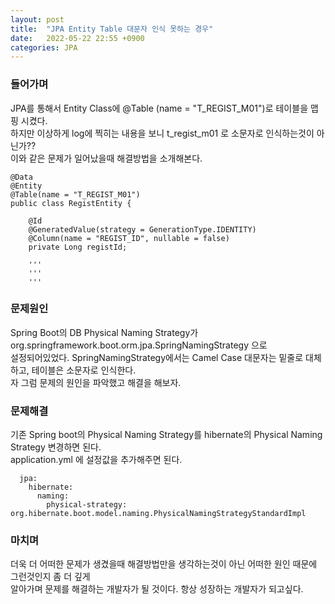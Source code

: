 ```yaml
---
layout: post
title:  "JPA Entity Table 대문자 인식 못하는 경우"
date:   2022-05-22 22:55 +0900
categories: JPA
---
```


### 들어가며
JPA를 통해서 Entity Class에 @Table (name = "T_REGIST_M01")로 테이블을 맵핑 시켰다.<br>
하지만 이상하게 log에 찍히는 내용을 보니 t_regist_m01 로 소문자로 인식하는것이 아닌가?? <br>
이와 같은 문제가 일어났을때 해결방법을 소개해본다.

```
@Data
@Entity
@Table(name = "T_REGIST_M01")
public class RegistEntity {

    @Id
    @GeneratedValue(strategy = GenerationType.IDENTITY)
    @Column(name = "REGIST_ID", nullable = false)
    private Long registId;
    
    '''
    '''
    '''
```

### 문제원인
Spring Boot의 DB Physical Naming Strategy가 org.springframework.boot.orm.jpa.SpringNamingStrategy 으로<br>
설정되어있었다. SpringNamingStrategy에서는 Camel Case 대문자는 밑줄로 대체하고, 테이블은 소문자로 인식한다.<br>
자 그럼 문제의 원인을 파악했고 해결을 해보자.

### 문제해결
기존 Spring boot의 Physical Naming Strategy를 hibernate의 Physical Naming Strategy 변경하면 된다. <br>
application.yml 에 설정값을 추가해주면 된다.

```
  jpa:
    hibernate:
      naming:
        physical-strategy: org.hibernate.boot.model.naming.PhysicalNamingStrategyStandardImpl
```

### 마치며
더욱 더 어떠한 문제가 생겼을때 해결방법만을 생각하는것이 아닌 어떠한 원인 때문에 그런것인지 좀 더 깊게<br>
알아가며 문제를 해결하는 개발자가 될 것이다. 항상 성장하는 개발자가 되고싶다.
 




